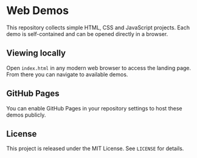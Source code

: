 # Web Demos

This repository collects simple HTML, CSS and JavaScript projects. Each demo is self-contained and can be opened directly in a browser.

## Viewing locally

Open `index.html` in any modern web browser to access the landing page. From there you can navigate to available demos.

## GitHub Pages

You can enable GitHub Pages in your repository settings to host these demos publicly.

## License

This project is released under the MIT License. See `LICENSE` for details.
